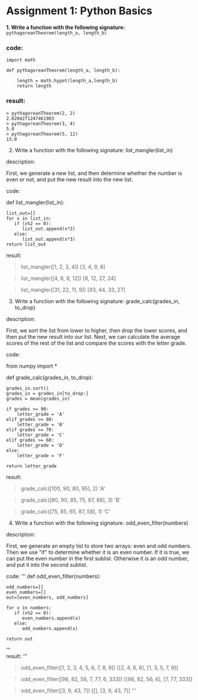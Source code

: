 # Assignment 1: Python Basics
**1. Write a function with the following signature:** `pythagoreanTheorem(length_a, length_b)`

### code:
```
import math

def pythagoreanTheorem(length_a, length_b):

    length = math.hypot(length_a,length_b)
    return length
```
### result:
```
> pythagoreanTheorem(2, 2)
2.8284271247461903
> pythagoreanTheorem(3, 4)
5.0
> pythagoreanTheorem(5, 12)
13.0
```



2. Write a function with the following signature: list_mangler(list_in)

description:

First, we generate a new list, and then determine whether the number is even or not, and put the new result into the new list.

code:

def list_mangler(list_in):

    list_out=[]
    for x in list_in:
       if (x%2 == 0):
          list_out.append(x*2)
       else:
          list_out.append(x*3)
    return list_out

result:

> list_mangler([1, 2, 3, 4])
[3, 4, 9, 8]

> list_mangler([4, 6, 9, 12])
[8, 12, 27, 24]

> list_mangler([31, 22, 11, 9])
[93, 44, 33, 27]




3. Write a function with the following signature: grade_calc(grades_in, to_drop)

description:

First, we sort the list from lower to higher, then drop the lower scores, and then put the new result into our list.
Next, we can calculate the average scores of the rest of the list and compare the scores with the letter grade.

code:

from numpy import *

def grade_calc(grades_in, to_drop):

    grades_in.sort()
    grades_in = grades_in[to_drop:]
    grades = mean(grades_in)

    if grades >= 90:
        letter_grade = 'A'
    elif grades >= 80:
        letter_grade = 'B'
    elif grades >= 70:
        letter_grade = 'C'
    elif grades >= 60:
        letter_grade = 'D'
    else:
        letter_grade = 'F'

    return letter_grade


result:

> grade_calc([100, 90, 80, 95], 2)
'A'

> grade_calc([80, 90, 85, 75, 87, 88], 3)
'B'

> grade_calc([75, 85, 65, 87, 58], 1)
'C'




4. Write a function with the following signature: odd_even_filter(numbers)

description:

First, we generate an empty list to store two arrays: even and odd numbers. Then we use "if" to determine whether it is an even number.
If it is true, we can put the even number in the first sublist. Otherwise it is an odd number, and put it into the second sublist.


code:
‘’‘
def odd_even_filter(numbers):

    odd_numbers=[]
    even_numbers=[]
    out=[even_numbers, odd_numbers]

    for x in numbers:
       if (x%2 == 0):
          even_numbers.append(x)
       else:
          odd_numbers.append(x)

    return out
’‘’    
result:
‘’‘
> odd_even_filter([1, 2, 3, 4, 5, 6, 7, 8, 9])
[[2, 4, 6, 8], [1, 3, 5, 7, 9]]

> odd_even_filter([98, 82, 56, 7, 77, 6, 333])
[[98, 82, 56, 6], [7, 77, 333]]

> odd_even_filter([3, 9, 43, 7])
[[], [3, 9, 43, 7]]
’‘’
